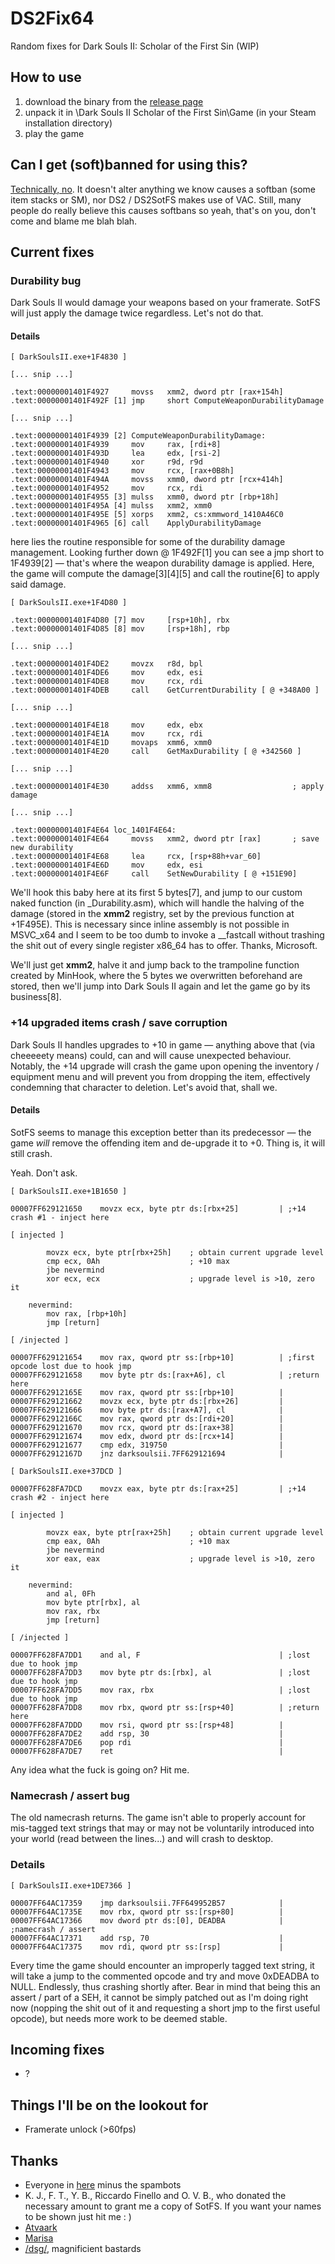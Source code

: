 # DS2Fix64

Random fixes for Dark Souls II: Scholar of the First Sin (WIP)

## How to use

1. download the binary from the [release page](https://github.com/eur0pa/DS2Fix64/releases)
2. unpack it in \Dark Souls II Scholar of the First Sin\Game (in your Steam installation directory)
3. play the game

## Can I get (soft)banned for using this?

[Technically, no](https://github.com/eur0pa/DS2Fix64/blob/master/Softbans.md). It doesn't alter anything we know causes a softban (some item stacks or SM), nor DS2 / DS2SotFS makes use of VAC. Still, many people do really believe this causes softbans so yeah, that's on you, don't come and blame me blah blah.

## Current fixes

### Durability bug

Dark Souls II would damage your weapons based on your framerate. SotFS will just apply the damage twice regardless. Let's not do that.

#### Details

```Assembly
[ DarkSoulsII.exe+1F4830 ]

[... snip ...]

.text:00000001401F4927     movss   xmm2, dword ptr [rax+154h]
.text:00000001401F492F [1] jmp     short ComputeWeaponDurabilityDamage

[... snip ...]

.text:00000001401F4939 [2] ComputeWeaponDurabilityDamage:
.text:00000001401F4939     mov     rax, [rdi+8]
.text:00000001401F493D     lea     edx, [rsi-2]
.text:00000001401F4940     xor     r9d, r9d
.text:00000001401F4943     mov     rcx, [rax+0B8h]
.text:00000001401F494A     movss   xmm0, dword ptr [rcx+414h]
.text:00000001401F4952     mov     rcx, rdi
.text:00000001401F4955 [3] mulss   xmm0, dword ptr [rbp+18h]
.text:00000001401F495A [4] mulss   xmm2, xmm0
.text:00000001401F495E [5] xorps   xmm2, cs:xmmword_1410A46C0
.text:00000001401F4965 [6] call    ApplyDurabilityDamage
```

here lies the routine responsible for some of the durability damage management. Looking further down @ 1F492F[1] you can see a jmp short to 1F4939[2] — that's where the weapon durability damage is applied. Here, the game will compute the damage[3][4][5] and call the routine[6] to apply said damage.

```Assembly
[ DarkSoulsII.exe+1F4D80 ]

.text:00000001401F4D80 [7] mov     [rsp+10h], rbx
.text:00000001401F4D85 [8] mov     [rsp+18h], rbp

[... snip ...]

.text:00000001401F4DE2     movzx   r8d, bpl
.text:00000001401F4DE6     mov     edx, esi
.text:00000001401F4DE8     mov     rcx, rdi
.text:00000001401F4DEB     call    GetCurrentDurability [ @ +348A00 ]

[... snip ...]

.text:00000001401F4E18     mov     edx, ebx
.text:00000001401F4E1A     mov     rcx, rdi
.text:00000001401F4E1D     movaps  xmm6, xmm0
.text:00000001401F4E20     call    GetMaxDurability [ @ +342560 ]

[... snip ...]

.text:00000001401F4E30     addss   xmm6, xmm8                  ; apply damage

[... snip ...]

.text:00000001401F4E64 loc_1401F4E64:
.text:00000001401F4E64     movss   xmm2, dword ptr [rax]       ; save new durability
.text:00000001401F4E68     lea     rcx, [rsp+88h+var_60]
.text:00000001401F4E6D     mov     edx, esi
.text:00000001401F4E6F     call    SetNewDurability [ @ +151E90]
```

We'll hook this baby here at its first 5 bytes[7], and jump to our custom naked function (in \_Durability.asm), which will handle the halving of the damage (stored in the **xmm2** registry, set by the previous function at +1F495E). This is necessary since inline assembly is not possible in MSVC_x64 and I seem to be too dumb to invoke a \_\_fastcall without trashing the shit out of every single register x86_64 has to offer. Thanks, Microsoft.

We'll just get **xmm2**, halve it and jump back to the trampoline function created by MinHook, where the 5 bytes we overwritten beforehand are stored, then we'll jump into Dark Souls II again and let the game go by its business[8].


### +14 upgraded items crash / save corruption

Dark Souls II handles upgrades to +10 in game — anything above that (via cheeeeety means) could, can and will cause unexpected behaviour. Notably, the +14 upgrade will crash the game upon opening the inventory / equipment menu and will prevent you from dropping the item, effectively condemning that character to deletion. Let's avoid that, shall we.

#### Details

SotFS seems to manage this exception better than its predecessor — the game *will* remove the offending item and de-upgrade it to +0. Thing is, it will still crash.

Yeah. Don't ask.

```Assembly
[ DarkSoulsII.exe+1B1650 ]

00007FF629121650    movzx ecx, byte ptr ds:[rbx+25]         | ;+14 crash #1 - inject here

[ injected ]

        movzx ecx, byte ptr[rbx+25h]    ; obtain current upgrade level
        cmp ecx, 0Ah                    ; +10 max
        jbe nevermind
        xor ecx, ecx                    ; upgrade level is >10, zero it

    nevermind:
        mov rax, [rbp+10h]
        jmp [return]

[ /injected ]

00007FF629121654    mov rax, qword ptr ss:[rbp+10]          | ;first opcode lost due to hook jmp
00007FF629121658    mov byte ptr ds:[rax+A6], cl            | ;return here
00007FF62912165E    mov rax, qword ptr ss:[rbp+10]          |
00007FF629121662    movzx ecx, byte ptr ds:[rbx+26]         |
00007FF629121666    mov byte ptr ds:[rax+A7], cl            |
00007FF62912166C    mov rax, qword ptr ds:[rdi+20]          |
00007FF629121670    mov rcx, qword ptr ds:[rax+38]          |
00007FF629121674    mov edx, dword ptr ds:[rcx+14]          |
00007FF629121677    cmp edx, 319750                         |
00007FF62912167D    jnz darksoulsii.7FF629121694            |
```

```Assembly
[ DarkSoulsII.exe+37DCD ]

00007FF628FA7DCD    movzx eax, byte ptr ds:[rax+25]         | ;+14 crash #2 - inject here

[ injected ]

        movzx eax, byte ptr[rax+25h]    ; obtain current upgrade level
        cmp eax, 0Ah                    ; +10 max
        jbe nevermind
        xor eax, eax                    ; upgrade level is >10, zero it

    nevermind:
        and al, 0Fh
        mov byte ptr[rbx], al
        mov rax, rbx
        jmp [return]

[ /injected ]

00007FF628FA7DD1    and al, F                               | ;lost due to hook jmp
00007FF628FA7DD3    mov byte ptr ds:[rbx], al               | ;lost due to hook jmp
00007FF628FA7DD5    mov rax, rbx                            | ;lost due to hook jmp
00007FF628FA7DD8    mov rbx, qword ptr ss:[rsp+40]          | ;return here
00007FF628FA7DDD    mov rsi, qword ptr ss:[rsp+48]          |
00007FF628FA7DE2    add rsp, 30                             |
00007FF628FA7DE6    pop rdi                                 |
00007FF628FA7DE7    ret                                     |
```

Any idea what the fuck is going on? Hit me.


### Namecrash / assert bug

The old namecrash returns. The game isn't able to properly account for mis-tagged text strings that may or may not be voluntarily introduced into your world (read between the lines...) and will crash to desktop.

### Details

```Assembly
[ DarkSoulsII.exe+1DE7366 ]

00007FF64AC17359    jmp darksoulsii.7FF649952B57            |
00007FF64AC1735E    mov rbx, qword ptr ss:[rsp+80]          |
00007FF64AC17366    mov dword ptr ds:[0], DEADBA            | ;namecrash / assert
00007FF64AC17371    add rsp, 70                             |
00007FF64AC17375    mov rdi, qword ptr ss:[rsp]             |
```

Every time the game should encounter an improperly tagged text string, it will take a jump to the commented opcode and try and move 0xDEADBA to NULL. Endlessly, thus crashing shortly after. Bear in mind that being this an assert / part of a SEH, it cannot be simply patched out as I'm doing right now (nopping the shit out of it and requesting a short jmp to the first useful opcode), but needs more work to be deemed stable.

## Incoming fixes

* ?


## Things I'll be on the lookout for

* Framerate unlock (>60fps)


## Thanks

* Everyone in [here](http://redd.it/31i7nb) minus the spambots
* K. J., F. T., Y. B., Riccardo Finello and O. V. B., who donated the necessary amount to grant me a copy of SotFS. If you want your names to be shown just hit me : )
* [Atvaark](https://github.com/Atvaark)
* [Marisa](https://github.com/OrdinaryMagician)
* [/dsg/](https://boards.4chan.org/vg/catalog#s=/dsg/), magnificient bastards
